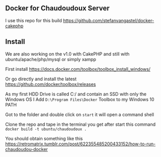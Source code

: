 ## Docker for Chaudoudoux Server

I use this repo for this build https://github.com/stefanvangastel/docker-cakephp

## Install

We are also working on the v1.0 with CakePHP and still with ubuntu/apache/php/mysql or simply xampp

First install https://docs.docker.com/toolbox/toolbox_install_windows/

Or go directly and install the latest https://github.com/docker/toolbox/releases

As my first HDD Drive is called C:/ and contain an SSD with only the Windows OS I Add `D:\Program Files\Docker` Toolbox to my Windows 10 PATH

Got to the folder and double click on `start` it will open a command shell

Clone the repo and tape in the terminal you get after start this command `docker build -t ubuntu/chaudoudoux .`

You should obtain something like this https://retromatrix.tumblr.com/post/622355485200433152/how-to-run-chaudoudou-docker
